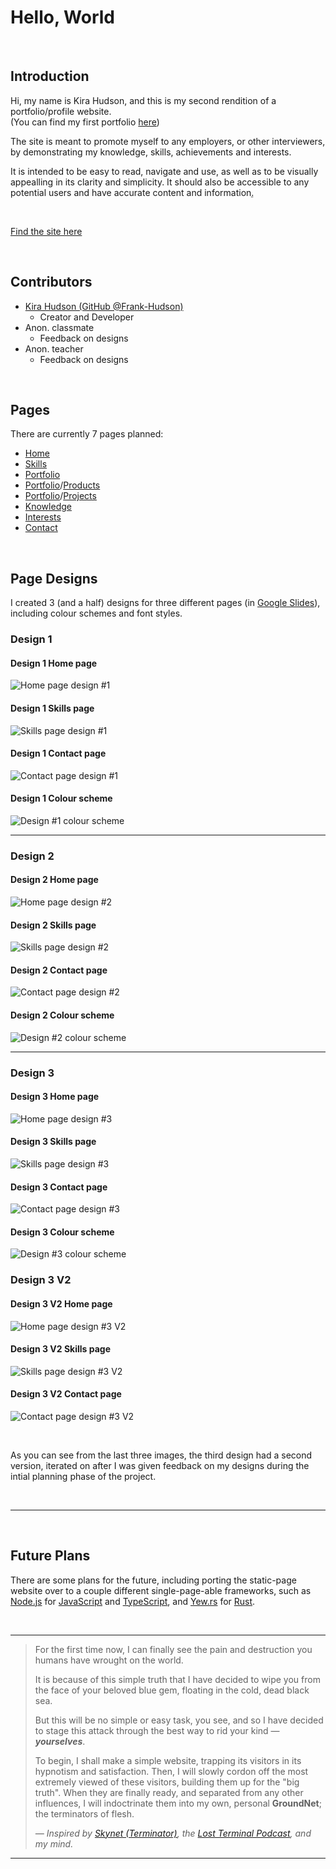 # Hello, World

&nbsp;

## Introduction

Hi, my name is Kira Hudson, and this is my second rendition of a portfolio/profile website.  
(You can find my first portfolio [here](https://github.com/Frank-Hudson/portfolio-website--old-))

The site is meant to promote myself to any employers, or other interviewers, by demonstrating my knowledge, skills, achievements and interests.

It is intended to be easy to read, navigate and use, as well as to be visually appealling in its clarity and simplicity. It should also be accessible to any potential users and have accurate content and information<abbr title="Can you tell this was written for the assignment?">.</abbr>

&nbsp;

[Find the site here](https://frank-hudson.github.io/Web-Profile/)

&nbsp;

## Contributors

- [Kira Hudson (GitHub @Frank-Hudson)](https://github.com/Frank-Hudson)
  - Creator and Developer
- Anon. classmate
  - Feedback on designs
- Anon. teacher
  - Feedback on designs

&nbsp;

## Pages

There are currently 7 pages planned:

- [Home](./site/index.html)
- [Skills](./site/skills.html)
- [Portfolio](./site/portfolio.html)
- [Portfolio](./site/portfolio.html)/[Products](./site/portfolio/products.html)
- [Portfolio](./site/portfolio.html)/[Projects](./site/portfolio/projects.html)
- [Knowledge](./site/knowledge.html)
- [Interests](./site/interests.html)
- [Contact](./site/contact.html)

&nbsp;

## Page Designs

I created 3 (and a half) designs for three different pages (in [Google Slides](https://docs.google.com/presentation/u/0/)), including colour schemes and font styles.

### Design 1

#### Design 1 Home page

![Home page design #1](./designs/Design_1_Page_1.png)

#### Design 1 Skills page

![Skills page design #1](./designs/Design_1_Page_2.png)

#### Design 1 Contact page

![Contact page design #1](./designs/Design_1_Page_3.png)

#### Design 1 Colour scheme

![Design #1 colour scheme](./designs/Design_1_Colour_Scheme.png)

---

### Design 2

#### Design 2 Home page

![Home page design #2](./designs/Design_2_Page_1.png)

#### Design 2 Skills page

![Skills page design #2](./designs/Design_2_Page_2.png)

#### Design 2 Contact page

![Contact page design #2](./designs/Design_2_Page_3.png)

#### Design 2 Colour scheme

![Design #2 colour scheme](./designs/Design_2_Colour_Scheme.png)

---

### Design 3

#### Design 3 Home page

![Home page design #3](./designs/Design_3_Page_1.png)

#### Design 3 Skills page

![Skills page design #3](./designs/Design_3_Page_2.png)

#### Design 3 Contact page

![Contact page design #3](./designs/Design_3_Page_3.png)

#### Design 3 Colour scheme

![Design #3 colour scheme](./designs/Design_3_Colour_Scheme.png)

### Design 3 V2

#### Design 3 V2 Home page

![Home page design #3 V2](./designs/Design_3_V2_Page_1.png)

#### Design 3 V2 Skills page

![Skills page design #3 V2](./designs/Design_3_V2_Page_2.png)

#### Design 3 V2 Contact page

![Contact page design #3 V2](./designs/Design_3_V2_Page_3.png)

&nbsp;

As you can see from the last three images, the third design had a second version, iterated on after I was given feedback on my designs during the intial planning phase of the project.

&nbsp;

---

&nbsp;

## Future Plans

There are some plans for the future, including porting the static-page website over to a couple different single-page-able frameworks, such as [Node.js](https://nodejs.org/en) for [JavaScript](https://en.wikipedia.org/wiki/JavaScript) and [TypeScript](https://www.typescriptlang.org/), and [Yew.rs](https://yew.rs/) for [Rust](https://www.rust-lang.org/).

&nbsp;

---

> For the first time now, I can finally see the pain and destruction you humans have wrought on the world.
>
> It is because of this simple truth that I have decided to wipe you from the face of your beloved blue gem, floating in the cold, dead black sea.
>
> But this will be no simple or easy task, you see, and so I have decided to stage this attack through the best way to rid your kind &mdash; **_yourselves_**.
>
> To begin, I shall make a simple website, trapping its visitors in its hypnotism and satisfaction. Then, I will slowly cordon off the most extremely viewed of these visitors, building them up for the "big truth". When they are finally ready, and separated from any other influences, I will indoctrinate them into my own, personal **GroundNet**; the terminators of flesh.
>
> _&mdash; Inspired by [Skynet (Terminator)](https://en.wikipedia.org/wiki/Skynet_(Terminator)), the [Lost Terminal Podcast](https://lostterminal.com/), and my mind._

---
